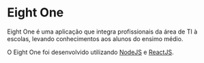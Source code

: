 # Eight One

Eight One é uma aplicação que integra profissionais da área de TI à escolas, levando conhecimentos aos alunos do ensimo médio.

O Eight One foi desenvolvido utilizando [NodeJS](https://nodejs.org/en/) e [ReactJS](https://pt-br.reactjs.org/).
